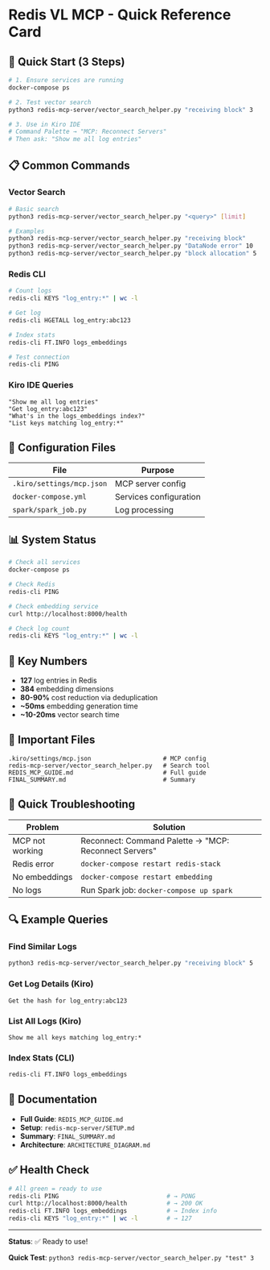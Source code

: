 # Redis VL MCP - Quick Reference Card

## 🚀 Quick Start (3 Steps)

```bash
# 1. Ensure services are running
docker-compose ps

# 2. Test vector search
python3 redis-mcp-server/vector_search_helper.py "receiving block" 3

# 3. Use in Kiro IDE
# Command Palette → "MCP: Reconnect Servers"
# Then ask: "Show me all log entries"
```

## 📋 Common Commands

### Vector Search
```bash
# Basic search
python3 redis-mcp-server/vector_search_helper.py "<query>" [limit]

# Examples
python3 redis-mcp-server/vector_search_helper.py "receiving block"
python3 redis-mcp-server/vector_search_helper.py "DataNode error" 10
python3 redis-mcp-server/vector_search_helper.py "block allocation" 5
```

### Redis CLI
```bash
# Count logs
redis-cli KEYS "log_entry:*" | wc -l

# Get log
redis-cli HGETALL log_entry:abc123

# Index stats
redis-cli FT.INFO logs_embeddings

# Test connection
redis-cli PING
```

### Kiro IDE Queries
```
"Show me all log entries"
"Get log_entry:abc123"
"What's in the logs_embeddings index?"
"List keys matching log_entry:*"
```

## 🔧 Configuration Files

| File | Purpose |
|------|---------|
| `.kiro/settings/mcp.json` | MCP server config |
| `docker-compose.yml` | Services configuration |
| `spark/spark_job.py` | Log processing |

## 📊 System Status

```bash
# Check all services
docker-compose ps

# Check Redis
redis-cli PING

# Check embedding service
curl http://localhost:8000/health

# Check log count
redis-cli KEYS "log_entry:*" | wc -l
```

## 🎯 Key Numbers

- **127** log entries in Redis
- **384** embedding dimensions
- **80-90%** cost reduction via deduplication
- **~50ms** embedding generation time
- **~10-20ms** vector search time

## 📁 Important Files

```
.kiro/settings/mcp.json                    # MCP config
redis-mcp-server/vector_search_helper.py   # Search tool
REDIS_MCP_GUIDE.md                         # Full guide
FINAL_SUMMARY.md                           # Summary
```

## 🐛 Quick Troubleshooting

| Problem | Solution |
|---------|----------|
| MCP not working | Reconnect: Command Palette → "MCP: Reconnect Servers" |
| Redis error | `docker-compose restart redis-stack` |
| No embeddings | `docker-compose restart embedding` |
| No logs | Run Spark job: `docker-compose up spark` |

## 🔍 Example Queries

### Find Similar Logs
```bash
python3 redis-mcp-server/vector_search_helper.py "receiving block" 5
```

### Get Log Details (Kiro)
```
Get the hash for log_entry:abc123
```

### List All Logs (Kiro)
```
Show me all keys matching log_entry:*
```

### Index Stats (CLI)
```bash
redis-cli FT.INFO logs_embeddings
```

## 📖 Documentation

- **Full Guide**: `REDIS_MCP_GUIDE.md`
- **Setup**: `redis-mcp-server/SETUP.md`
- **Summary**: `FINAL_SUMMARY.md`
- **Architecture**: `ARCHITECTURE_DIAGRAM.md`

## ✅ Health Check

```bash
# All green = ready to use
redis-cli PING                              # → PONG
curl http://localhost:8000/health           # → 200 OK
redis-cli FT.INFO logs_embeddings           # → Index info
redis-cli KEYS "log_entry:*" | wc -l        # → 127
```

---

**Status**: ✅ Ready to use!

**Quick Test**: `python3 redis-mcp-server/vector_search_helper.py "test" 3`
